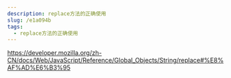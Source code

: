 ```yaml
---
description: replace方法的正确使用
slug: /e1a094b
tags: 
  - replace方法的正确使用
---
```



https://developer.mozilla.org/zh-CN/docs/Web/JavaScript/Reference/Global_Objects/String/replace#%E8%AF%AD%E6%B3%95

